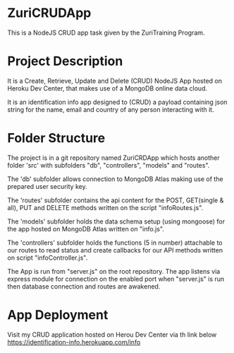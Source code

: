 # ZuriCRUDApp
This is a NodeJS CRUD app task given by the ZuriTraining Program.

# Project Description

It is a Create, Retrieve, Update and Delete (CRUD) NodeJS App hosted on Heroku Dev Center, that makes use of a MongoDB online data cloud.

It is an identification info app designed to (CRUD) a payload containing json string for the name, email and country of any person interacting with it.

# Folder Structure

The project is in a git repository named ZuriCRDApp which hosts another folder 'src' with subfolders "db", "controllers", "models" and "routes".

The 'db' subfolder allows connection to MongoDB Atlas making use of the prepared user security key.

The 'routes' subfolder contains the api content for the POST, GET(single & all), PUT and DELETE methods written on the script "infoRoutes.js".

The 'models' subfolder holds the data schema setup (using mongoose) for the app hosted on MongoDB Atlas written on "info.js".

The 'controllers' subfolder holds the functions (5 in number) attachable to our routes to read status and create callbacks for our API methods written on script "infoController.js".

The App is run from "server.js" on the root repository. The app listens via express module for connection on the enabled port when "server.js" is run then database connection and routes are awakened.

# App Deployment

Visit my CRUD application hosted on Herou Dev Center via th link below
https://identification-info.herokuapp.com/info
